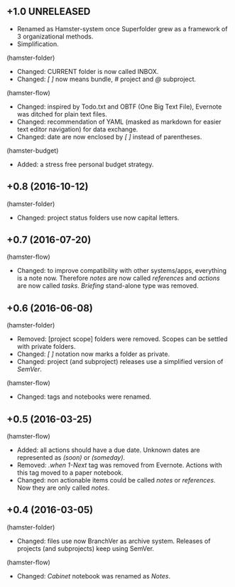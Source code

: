 ## +1.0 UNRELEASED

- Renamed as Hamster-system once Superfolder grew as a framework of 3 organizational methods.
- Simplification.

(hamster-folder)
- Changed: CURRENT folder is now called INBOX.
- Changed: *[ ]* now means bundle, *#* project and *@* subproject.

(hamster-flow)
- Changed: inspired by Todo.txt and OBTF (One Big Text File), Evernote was ditched for plain text files.
- Changed: recommendation of YAML (masked as markdown for easier text editor navigation) for data exchange.
- Changed: date are now enclosed by *[ ]* instead of parentheses.

(hamster-budget)
- Added: a stress free personal budget strategy.

## +0.8 (2016-10-12)

(hamster-folder)
- Changed: project status folders use now capital letters.

## +0.7 (2016-07-20)

(hamster-flow)
- Changed: to improve compatibility with other systems/apps, everything is a note now. Therefore *notes* are now called *references* and *actions* are now called *tasks*. *Briefing* stand-alone type was removed.

## +0.6 (2016-06-08)

(hamster-folder)
- Removed: [project scope] folders were removed. Scopes can be settled with private folders.
- Changed: *[ ]* notation now marks a folder as private.
- Changed: project (and subproject) releases use a simplified version of *SemVer*.

(hamster-flow)
- Changed: tags and notebooks were renamed.

## +0.5 (2016-03-25)

(hamster-flow)
- Added: all actions should have a due date. Unknown dates are represented as *(soon)* or *(someday)*.
- Removed: *.when* *1-Next* tag was removed from Evernote. Actions with this tag moved to a paper notebook.
- Changed: non actionable items could be called *notes* or *references*. Now they are only called *notes*.

## +0.4 (2016-03-05)

(hamster-folder)
- Changed: files use now BranchVer as archive system. Releases of projects (and subprojects) keep using SemVer.

(hamster-flow)
- Changed: *Cabinet* notebook was renamed as *Notes*.